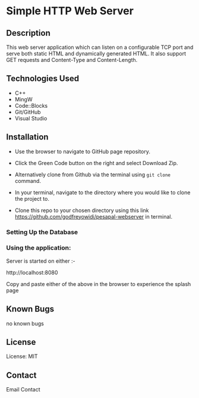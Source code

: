 # Simple HTTP Web Server

## Description

  This web server application which can listen on a configurable TCP port and serve both static HTML and dynamically generated HTML. It also support GET requests and Content-Type and Content-Length.

## Technologies Used

  - C++
  - MingW
  - Code::Blocks
  - Git/GitHub
  - Visual Studio

## Installation

  * Use the browser to navigate to GitHub page repository.
  * Click the Green Code button on the right and select Download Zip.

  * Alternatively clone from Github via the terminal using ``git clone`` command.
  * In your terminal, navigate to the directory where you would like to clone the project to.

  * Clone this repo to your chosen directory using this link https://github.com/godfreyowidi/pesapal-webserver in terminal.

### Setting Up the Database


### Using the application:
Server is started on either :-

http://localhost:8080


Copy and paste either of the above in the browser to experience the splash page



## Known Bugs
no known bugs

## License
License: MIT

## Contact
Email Contact